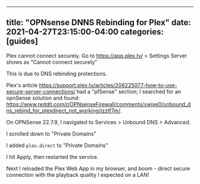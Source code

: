 
---
title: "OPNsense DNNS Rebinding for Plex"
date: 2021-04-27T23:15:00-04:00
categories: [guides]
---

Plex cannot connect securely. Go to https://app.plex.tv/ > Settings
Server shows as "Cannot connect securely"

This is due to DNS rebinding protections. 

Plex's article https://support.plex.tv/articles/206225077-how-to-use-secure-server-connections/ had a "pfSense" section; I searched for an opnSense solution and found: https://www.reddit.com/r/OPNsenseFirewall/comments/xwjxe0/unbound_dns_rebind_for_plexdirect_not_working/izztf7m/.


On OPNSense 22.7.9, I navigated to Services > Unbound DNS > Advanced.

I scrolled down to "Private Domains"

I added `plex.direct` to "Private Domains"

I hit Apply, then restarted the service.

Next I reloaded the Plex Web App in my browser, and boom - direct secure connection with the playback quality I expected on a LAN!
